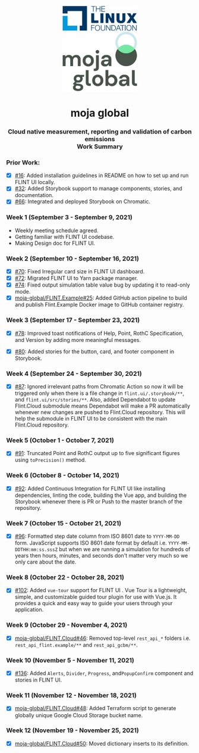 <div align="center">
<img src="assets/lfx-2021-1.svg" height= "auto" width="200" />
<br />
<img src="assets/lfx-2021-2.webp" height= "auto" width="200" />
<br />
<h1>moja global</h1>
<h3>
Cloud native measurement, reporting and validation of carbon emissions
<br />
Work Summary
</h3>
</div>

### Prior Work:

- [x] [#16](https://github.com/moja-global/FLINT-UI/pull/16): Added installation guidelines in README on how to set up and run FLINT UI locally.
- [x] [#32](https://github.com/moja-global/FLINT-UI/pull/32): Added Storybook support to manage components, stories, and documentation.
- [x] [#66](https://github.com/moja-global/FLINT-UI/pull/66): Integrated and deployed Storybook on Chromatic.

### Week 1 (September 3 - September 9, 2021)

- Weekly meeting schedule agreed.
- Getting familiar with FLINT UI codebase.
- Making Design doc for FLINT UI.

### Week 2 (September 10 - September 16, 2021)

- [x] [#70](https://github.com/moja-global/FLINT-UI/pull/70): Fixed Irregular card size in FLINT UI dashboard.
- [x] [#72](https://github.com/moja-global/FLINT-UI/pull/72): Migrated FLINT UI to Yarn package manager.
- [x] [#74](https://github.com/moja-global/FLINT-UI/pull/74): Fixed output simulation table value bug by updating it to read-only mode.
- [x] [moja-global/FLINT.Example#25](https://github.com/moja-global/FLINT.Example/pull/25): Added GitHub action pipeline to build and publish Flint.Example Docker image to GitHub container registry.

### Week 3 (September 17 - September 23, 2021)

- [x] [#78](https://github.com/moja-global/FLINT-UI/pull/78): Improved toast notifications of Help, Point, RothC Specification, and Version by adding more meaningful messages.

- [x] [#80](https://github.com/moja-global/FLINT-UI/pull/80): Added stories for the button, card, and footer component in Storybook.

### Week 4 (September 24 - September 30, 2021)

- [x] [#87](https://github.com/moja-global/FLINT-UI/pull/87): Ignored irrelevant paths from Chromatic Action so now it will be triggered only when there is a file change in `flint.ui/.storybook/**`, and `flint.ui/src/stories/**`. Also, added Dependabot to update Flint.Cloud submodule means Dependabot will make a PR automatically whenever new changes are pushed to Flint.Cloud repository. This will help the submodule in FLINT UI to be consistent with the main Flint.Cloud repository.

### Week 5 (October 1 - October 7, 2021)

- [x] [#91](https://github.com/moja-global/FLINT-UI/pull/91): Truncated Point and RothC output up to five significant figures using `toPrecision()` method.

### Week 6 (October 8 - October 14, 2021)

- [x] [#92](https://github.com/moja-global/FLINT-UI/pull/92): Added Continuous Integration for FLINT UI like installing dependencies, linting the code, building the Vue app, and building the Storybook whenever there is PR or Push to the master branch of the repository.

### Week 7 (October 15 - October 21, 2021)

- [x] [#96](https://github.com/moja-global/FLINT-UI/pull/96): Formatted step date column from ISO 8601 date to `YYYY-MM-DD` form. JavaScript supports ISO 8601 date format by default i.e. `YYYY-MM-DDTHH:mm:ss.sssZ` but when we are running a simulation for hundreds of years then hours, minutes, and seconds don't matter very much so we only care about the date.

### Week 8 (October 22 - October 28, 2021)

- [x] [#102](https://github.com/moja-global/FLINT-UI/pull/102): Added `vue-tour` support for FLINT UI . Vue Tour is a lightweight, simple, and customizable guided tour plugin for use with Vue.js. It provides a quick and easy way to guide your users through your application.

### Week 9 (October 29 - November 4, 2021)

- [x] [moja-global/FLINT.Cloud#46](https://github.com/moja-global/FLINT.Cloud/pull/46): Removed top-level `rest_api_*` folders i.e. `rest_api_flint.example/**` and `rest_api_gcbm/**`.

### Week 10 (November 5 - November 11, 2021)

- [x] [#136](https://github.com/moja-global/FLINT-UI/pull/136): Added `Alerts`, `Divider`, `Progress`, and`PopupConfirm` component and stories in FLINT UI.

### Week 11 (November 12 - November 18, 2021)

- [x] [moja-global/FLINT.Cloud#48](https://github.com/moja-global/FLINT.Cloud/pull/48): Added Terraform script to generate globally unique Google Cloud Storage bucket name.

### Week 12 (November 19 - November 25, 2021)

- [x] [moja-global/FLINT.Cloud#50](https://github.com/moja-global/FLINT.Cloud/pull/50): Moved dictionary inserts to its definition.
